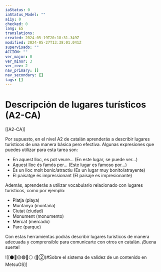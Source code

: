 ```yaml
---
iaStatus: 0
iaStatus_Model: ""
a11y: 0
checked: 0
lang: ES
translations: 
created: 2024-05-19T20:18:31.349Z
modified: 2024-05-27T13:38:01.041Z
supervisado: ""
ACCION: ""
ver_major: 0
ver_minor: 3
ver_rev: 2
nav_primary: []
nav_secondary: []
tags: []
---
```

# Descripción de lugares turísticos (A2-CA)

[[A2-CA]]

Por supuesto, en el nivel A2 de catalán aprenderás a describir lugares turísticos de una manera básica pero efectiva. Algunas expresiones que puedes utilizar para esta tarea son:

- En aquest lloc, es pot veure... (En este lugar, se puede ver...)
- Aquest lloc és famós per... (Este lugar es famoso por...)
- És un lloc molt bonic/atractiu (Es un lugar muy bonito/atrayente)
- El paisatge és impressionant (El paisaje es impresionante)

Además, aprenderás a utilizar vocabulario relacionado con lugares turísticos, como por ejemplo:

- Platja (playa)
- Muntanya (montaña)
- Ciutat (ciudad)
- Monument (monumento)
- Mercat (mercado)
- Parc (parque)

Con estas herramientas podrás describir lugares turísticos de manera adecuada y comprensible para comunicarte con otros en catalán. ¡Buena suerte!

![[⚫🔴🟡🟢🔵⚪ (🔴②)#Sobre el sistema de validez de un contenido en MetsuOS]]